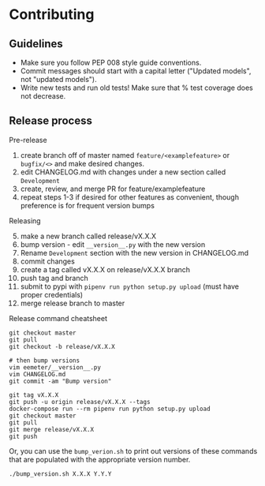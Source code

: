 Contributing
============

Guidelines
----------

* Make sure you follow PEP 008 style guide conventions.
* Commit messages should start with a capital letter ("Updated models", not "updated models").
* Write new tests and run old tests! Make sure that % test coverage does not decrease.

Release process
---------------

Pre-release

1. create branch off of master named `feature/<examplefeature>` or `bugfix/<>` and make desired changes.
2. edit CHANGELOG.md with changes under a new section called `Development`
3. create, review, and merge PR for feature/examplefeature
4. repeat steps 1-3 if desired for other features as convenient, though preference is for frequent version bumps

Releasing

5. make a new branch called release/vX.X.X
6. bump version - edit `__version__.py` with the new version
7. Rename `Development` section with the new version in CHANGELOG.md
8. commit changes
9. create a tag called vX.X.X on release/vX.X.X branch
10. push tag and branch
11. submit to pypi with `pipenv run python setup.py upload` (must have proper credentials)
12. merge release branch to master

Release command cheatsheet

```
git checkout master
git pull
git checkout -b release/vX.X.X

# then bump versions
vim eemeter/__version__.py
vim CHANGELOG.md
git commit -am "Bump version"

git tag vX.X.X
git push -u origin release/vX.X.X --tags
docker-compose run --rm pipenv run python setup.py upload
git checkout master
git pull
git merge release/vX.X.X
git push
```

Or, you can use the `bump_verion.sh` to print out versions of these commands
that are populated with the appropriate version number.

```
./bump_version.sh X.X.X Y.Y.Y
```
